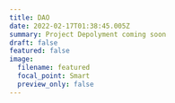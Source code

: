 ```yaml
---
title: DAO
date: 2022-02-17T01:38:45.005Z
summary: Project Depolyment coming soon
draft: false
featured: false
image:
  filename: featured
  focal_point: Smart
  preview_only: false
---
```


